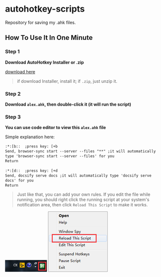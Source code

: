 # autohotkey-scripts
Repository for saving my .ahk files.

## How To Use It In One Minute
### Step 1
**Download AutoHotkey Installer or .zip**

[download here](https://autohotkey.com/download/)

> if download Installer, install it; if `.zip`, just unzip it.

### Step 2
**Download `alex.ahk`, then double-click it (it will run the script)**

### Step 3
**You can use code editor to view this `alex.ahk` file**

Simple explanation here:
```ahk
:*:[b::  ;press key: [+b
Send, browser-sync start --server --files "**" ;it will automatically type 'browser-sync start --server --files' for you
Return

:*:[d::  ;press key: [+d
Send, docsify serve docs ;it will automatically type 'docsify serve docs' for you
Return
```

> Just like that, you can add your own rules. If you edit the file while running, you should right click the running script at your system's notification area, then click `Reload This Script` to make it works.

![The running script](./readme/script.png)
![Reload This Script](./readme/contextMenu.png)
